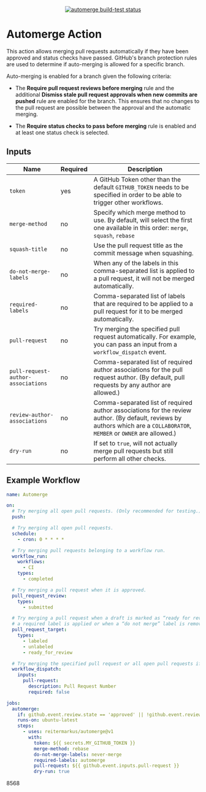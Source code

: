 <p align="center">
  <a href="https://github.com/reitermarkus/automerge/actions"><img alt="automerge build-test status" src="https://github.com/reitermarkus/automerge/workflows/build-test/badge.svg"></a>
</p>

# Automerge Action

This action allows merging pull requests automatically if they have been approved and status checks have passed.
GitHub's branch protection rules are used to determine if auto-merging is allowed for a specific branch.

Auto-merging is enabled for a branch given the following criteria:

- The **Require pull request reviews before merging** rule and the additional **Dismiss stale pull request approvals when new commits are pushed** rule
  are enabled for the branch. This ensures that no changes to the pull request are possible between the approval and the automatic merging.

- The **Require status checks to pass before merging** rule is enabled and at least one status check is selected.


## Inputs

| Name | Required  | Description |
|------|-----------|-------------|
| `token` | yes | A GitHub Token other than the default `GITHUB_TOKEN` needs to be specified in order to be able to trigger other workflows. |
| `merge-method` | no | Specify which merge method to use. By default, will select the first one available in this order: `merge`, `squash`, `rebase` |
| `squash-title` | no | Use the pull request title as the commit message when squashing. |
| `do-not-merge-labels` | no | When any of the labels in this comma-separated list is applied to a pull request, it will not be merged automatically. |
| `required-labels` | no | Comma-separated list of labels that are required to be applied to a pull request for it to be merged automatically. |
| `pull-request` | no | Try merging the specified pull request automatically. For example, you can pass an input from a `workflow_dispatch` event. |
| `pull-request-author-associations` | no | Comma-separated list of required author associations for the pull request author. (By default, pull requests by any author are allowed.)|
| `review-author-associations` | no | Comma-separated list of required author associations for the review author. (By default, reviews by authors which are a `COLLABORATOR`, `MEMBER` or `OWNER` are allowed.) |
| `dry-run` | no | If set to `true`, will not actually merge pull requests but still perform all other checks. |


## Example Workflow

```yml
name: Automerge

on:
  # Try merging all open pull requests. (Only recommended for testing.)
  push:

  # Try merging all open pull requests.
  schedule:
    - cron: 0 * * * *

  # Try merging pull requests belonging to a workflow run.
  workflow_run:
    workflows:
      - CI
    types:
      - completed

  # Try merging a pull request when it is approved.
  pull_request_review:
    types:
      - submitted

  # Try merging a pull request when a draft is marked as “ready for review”, when
  # a required label is applied or when a “do not merge” label is removed.
  pull_request_target:
    types:
      - labeled
      - unlabeled
      - ready_for_review

  # Try merging the specified pull request or all open pull requests if none is specified.
  workflow_dispatch:
    inputs:
      pull-request:
        description: Pull Request Number
        required: false

jobs:
  automerge:
    if: github.event.review.state == 'approved' || !github.event.review
    runs-on: ubuntu-latest
    steps:
      - uses: reitermarkus/automerge@v1
        with:
          token: ${{ secrets.MY_GITHUB_TOKEN }}
          merge-method: rebase
          do-not-merge-labels: never-merge
          required-labels: automerge
          pull-request: ${{ github.event.inputs.pull-request }}
          dry-run: true
```

8568

